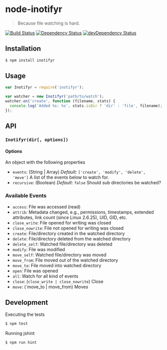 # node-inotifyr

> Because file watching is hard.


[![Build Status](https://travis-ci.org/Dignifiedquire/node-inotifyr.png?branch=master)](https://travis-ci.org/Dignifiedquire/node-inotifyr) [![Dependency Status](https://david-dm.org/Dignifiedquire/node-inotifyr.png)](https://david-dm.org/Dignifiedquire/node-inotifyr) [![devDependency Status](https://david-dm.org/Dignifiedquire/node-inotifyr/dev-status.png)](https://david-dm.org/Dignifiedquire/node-inotifyr#info=devDependencies)
## Installation

```bash
$ npm install inotifyr
```

## Usage

```js
var Inotifyr = require('inotifyr');

var watcher = new Inotifyr('path/to/watch');
watcher.on('create', function (filename, stats) {
  console.log('Added %s: %s', stats.isDir ? 'dir' : 'file', filename);
});
```


## API

### `Inotifyr(dir[, options])`

#### Options

An object with the following properties

* `events`: (String | Array) *Default:* `['create', 'modify', 'delete', 'move']`
   A list of the events below to watch for.
* `recursive`: (Boolean) *Default:* `false`
  Should sub directories be watched?

### Available Events

* `access`: File was accessed (read)
* `attrib`: Metadata changed, e.g., permissions, timestamps, extended attributes,
  link count (since Linux 2.6.25), UID, GID, etc.
* `close_write`: File opened for writing was closed
* `close_nowrite`: File not opened for writing was closed
* `create`: File/directory created in the watched directory
* `delete`: File/directory deleted from the watched directory
* `delete_self`: Watched file/directory was deleted
* `modify`: File was modified
* `move_self`: Watched file/directory was moved
* `move_from`: File moved out of the watched directory
* `move_to`: File moved into watched directory
* `open`: File was opened
* `all`: Watch for all kind of events
* `close`: (`close_write | close_nowrite`) Close
* `move`: (`move_to | move_from) Moves

## Development

Executing the tests

```bash
$ npm test
```

Running jshint

```bash
$ npm run hint
```
